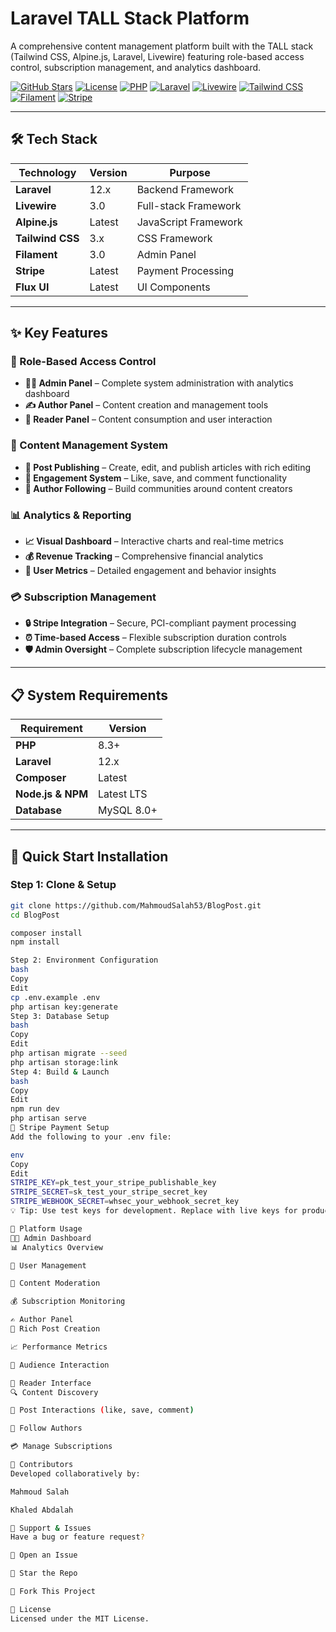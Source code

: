 # Laravel TALL Stack Platform

A comprehensive content management platform built with the TALL stack (Tailwind CSS, Alpine.js, Laravel, Livewire) featuring role-based access control, subscription management, and analytics dashboard.

[![GitHub Stars](https://img.shields.io/github/stars/MahmoudSalah53/BlogPost?style=social)](https://github.com/MahmoudSalah53/BlogPost/stargazers)
[![License](https://img.shields.io/github/license/MahmoudSalah53/BlogPost)](LICENSE)
[![PHP](https://img.shields.io/badge/PHP-8.3-blue)](https://www.php.net/)
[![Laravel](https://img.shields.io/badge/Laravel-12-red)](https://laravel.com/)
[![Livewire](https://img.shields.io/badge/Livewire-3-orange)](https://livewire.laravel.com/)
[![Tailwind CSS](https://img.shields.io/badge/TailwindCSS-3.x-blueviolet)](https://tailwindcss.com/)
[![Filament](https://img.shields.io/badge/Filament-3.0-purple)](https://filamentphp.com/)
[![Stripe](https://img.shields.io/badge/Stripe-Enabled-lightgrey)](https://stripe.com)

---

## 🛠️ Tech Stack

| Technology     | Version | Purpose                    |
|----------------|---------|----------------------------|
| **Laravel**    | 12.x    | Backend Framework          |
| **Livewire**   | 3.0     | Full-stack Framework       |
| **Alpine.js**  | Latest  | JavaScript Framework       |
| **Tailwind CSS** | 3.x   | CSS Framework              |
| **Filament**   | 3.0     | Admin Panel                |
| **Stripe**     | Latest  | Payment Processing         |
| **Flux UI**    | Latest  | UI Components              |

---

## ✨ Key Features

### 🔐 Role-Based Access Control
- **👨‍💼 Admin Panel** – Complete system administration with analytics dashboard
- **✍️ Author Panel** – Content creation and management tools
- **👥 Reader Panel** – Content consumption and user interaction

### 📝 Content Management System
- **📄 Post Publishing** – Create, edit, and publish articles with rich editing
- **💬 Engagement System** – Like, save, and comment functionality
- **👤 Author Following** – Build communities around content creators

### 📊 Analytics & Reporting
- **📈 Visual Dashboard** – Interactive charts and real-time metrics
- **💰 Revenue Tracking** – Comprehensive financial analytics
- **👥 User Metrics** – Detailed engagement and behavior insights

### 💳 Subscription Management
- **🔒 Stripe Integration** – Secure, PCI-compliant payment processing
- **⏰ Time-based Access** – Flexible subscription duration controls
- **🛡️ Admin Oversight** – Complete subscription lifecycle management

---

## 📋 System Requirements

| Requirement        | Version   |
|--------------------|-----------|
| **PHP**            | 8.3+      |
| **Laravel**        | 12.x      |
| **Composer**       | Latest    |
| **Node.js & NPM**  | Latest LTS|
| **Database**       | MySQL 8.0+|

---

## 🚀 Quick Start Installation

### Step 1: Clone & Setup
```bash
git clone https://github.com/MahmoudSalah53/BlogPost.git
cd BlogPost

composer install
npm install

Step 2: Environment Configuration
bash
Copy
Edit
cp .env.example .env
php artisan key:generate
Step 3: Database Setup
bash
Copy
Edit
php artisan migrate --seed
php artisan storage:link
Step 4: Build & Launch
bash
Copy
Edit
npm run dev
php artisan serve
🔧 Stripe Payment Setup
Add the following to your .env file:

env
Copy
Edit
STRIPE_KEY=pk_test_your_stripe_publishable_key
STRIPE_SECRET=sk_test_your_stripe_secret_key
STRIPE_WEBHOOK_SECRET=whsec_your_webhook_secret_key
💡 Tip: Use test keys for development. Replace with live keys for production.

📱 Platform Usage
👨‍💼 Admin Dashboard
📊 Analytics Overview

👥 User Management

📝 Content Moderation

💰 Subscription Monitoring

✍️ Author Panel
📝 Rich Post Creation

📈 Performance Metrics

👥 Audience Interaction

👥 Reader Interface
🔍 Content Discovery

💬 Post Interactions (like, save, comment)

👤 Follow Authors

💳 Manage Subscriptions

👥 Contributors
Developed collaboratively by:

Mahmoud Salah

Khaled Abdalah

🐛 Support & Issues
Have a bug or feature request?

🐞 Open an Issue

🌟 Star the Repo

🍴 Fork This Project

📄 License
Licensed under the MIT License.
